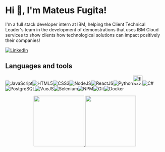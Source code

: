 # Hi 👋, I'm Mateus Fugita!

I'm a full stack developer intern at IBM, helping the Client Technical Leader's team in the development of demonstrations that uses IBM Cloud services to show clients how technological solutions can impact positively their companies!

[![LinkedIn](https://img.shields.io/badge/LinkedIn-%230077B5.svg?&style=flat-square&logo=linkedin&logoColor=white)](https://www.linkedin.com/in/mateus-fugita/)

## Languages and tools
![JavaScript](https://img.icons8.com/color/30/javascript.png)![HTML5](https://img.icons8.com/color/30/html-5.png)![CSS3](https://img.icons8.com/color/30/css3.png)![NodeJS](https://img.icons8.com/color/30/nodejs.png)![ReactJS](https://img.icons8.com/color/30/react-native.png)![Python](https://img.icons8.com/color/30/python.png)<img src="https://www.vectorlogo.zone/logos/pocoo_flask/pocoo_flask-icon.svg" alt="flask" width="30" height="30"/>![C#](https://img.icons8.com/color/30/c-sharp-logo.png)![PostgreSQL](https://img.icons8.com/color/30/postgresql.png)![VueJS](https://img.icons8.com/color/30/vue-js.png)![Selenium](https://img.icons8.com/color/30/selenium.png)![NPM](https://img.icons8.com/color/30/npm.png)![Git](https://img.icons8.com/color/30/git.png)![Docker](https://img.icons8.com/color/30/docker.png)

<p align="center">
  <a href="https://github.com/mateusfugita">
      <img height="160em" src="https://github-readme-stats.vercel.app/api?username=mateusfugita&theme=react&show_icons=true&include_all_commits=true&count_private=true" />
  </a>
  <a href="https://github.com/mateusfugita">
    <img height="160em" src="https://github-readme-stats.vercel.app/api/top-langs/?username=mateusfugita&layout=compact&theme=react" />
  </a>
</p>
